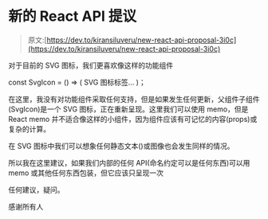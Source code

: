 # 新的 React API 提议

> 原文:[https://dev.to/kiransiluveru/new-react-api-proposal-3i0c](https://dev.to/kiransiluveru/new-react-api-proposal-3i0c)

对于目前的 SVG 图标，我们更喜欢像这样的功能组件

const SvgIcon = () => (
SVG 图标标签...
)；

在这里，我没有对功能组件采取任何支持，但是如果发生任何更新，父组件子组件(SvgIcon)是一个 SVG 图标，正在重新呈现。这里我们可以使用 memo，但是 React memo 并不适合像这样的小组件，因为组件应该有可记忆的内容(props)或复杂的计算。

在 SVG 图标中我们可以想象任何静态文本()或图像也会发生同样的情况。

所以我在这里建议，如果我们内部的任何 API(命名约定可以是任何东西)可以用 memo 或其他任何东西包装，但它应该只呈现一次

任何建议，疑问。

感谢所有人